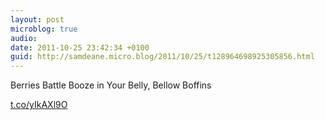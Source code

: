 ```yaml
---
layout: post
microblog: true
audio: 
date: 2011-10-25 23:42:34 +0100
guid: http://samdeane.micro.blog/2011/10/25/t128964698925305856.html
---
```

Berries Battle Booze in Your Belly, Bellow Boffins

[t.co/yIkAXl9O](http://t.co/yIkAXl9O)
